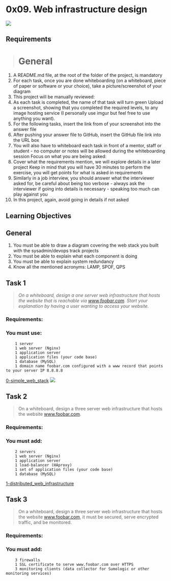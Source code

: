 # 0x09. Web infrastructure design

![](https://alx-intranet.hbtn.io/images/challenge2022/get-started.jpg)

## **Requirements**
> # General

1. A README.md file, at the root of the folder of the project, is mandatory
2. For each task, once you are done whiteboarding (on a whiteboard, piece of paper or software or your choice), take a picture/screenshot of your diagram
3. This project will be manually reviewed:
4. As each task is completed, the name of that task will turn green
Upload a screenshot, showing that you completed the required levels, to any image hosting service (I personally use imgur but feel free to use anything you want).
5. For the following tasks, insert the link from of your screenshot into the answer file
6. After pushing your answer file to GitHub, insert the GitHub file link into the URL box
7. You will also have to whiteboard each task in front of a mentor, staff or student - no computer or notes will be allowed during the whiteboarding session
Focus on what you are being asked:
8. Cover what the requirements mention, we will explore details in a later project
Keep in mind that you will have 30 minutes to perform the exercise, you will get points for what is asked in requirements
9. Similarly in a job interview, you should answer what the interviewer asked for, be careful about being too verbose - always ask the interviewer if going into details is necessary - speaking too much can play against you
10. In this project, again, avoid going in details if not asked

## Learning Objectives
## **General**
1. You must be able to draw a diagram covering the web stack you built with the sysadmin/devops track projects
2. You must be able to explain what each component is doing
3. You must be able to explain system redundancy
4. Know all the mentioned acronyms: LAMP, SPOF, QPS

## Task 1

> *On a whiteboard, design a one server web infrastructure that hosts the website that is reachable via www.foobar.com. Start your explanation by having a user wanting to access your website.*

### **Requirements:**

### **You must use:**
        1 server
        1 web server (Nginx)
        1 application server
        1 application files (your code base)
        1 database (MySQL)
        1 domain name foobar.com configured with a www record that points to your server IP 8.8.8.8

[0-simple_web_stack](0-simple_web_stack)
![](www.imgur.com/a/6PLEZtX)


## Task 2
> On a whiteboard, design a three server web infrastructure that hosts the website www.foobar.com.

### **Requirements:**

### **You must add:**
        2 servers
        1 web server (Nginx)
        1 application server
        1 load-balancer (HAproxy)
        1 set of application files (your code base)
        1 database (MySQL)
[1-distributed_web_infrastructure](1-distributed_web_infrastructure)


## Task 3

> On a whiteboard, design a three server web infrastructure that hosts the website www.foobar.com, it must be secured, serve encrypted traffic, and be monitored.

### **Requirements:**

### **You must add:**
        3 firewalls
        1 SSL certificate to serve www.foobar.com over HTTPS
        3 monitoring clients (data collector for Sumologic or other monitoring services)

